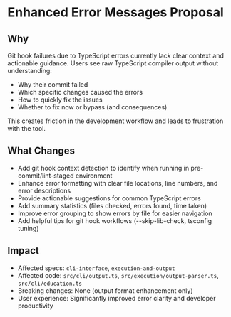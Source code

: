 # Enhanced Error Messages Proposal

## Why

Git hook failures due to TypeScript errors currently lack clear context and actionable guidance. Users see raw TypeScript compiler output without understanding:

- Why their commit failed
- Which specific changes caused the errors
- How to quickly fix the issues
- Whether to fix now or bypass (and consequences)

This creates friction in the development workflow and leads to frustration with the tool.

## What Changes

- Add git hook context detection to identify when running in pre-commit/lint-staged environment
- Enhance error formatting with clear file locations, line numbers, and error descriptions
- Provide actionable suggestions for common TypeScript errors
- Add summary statistics (files checked, errors found, time taken)
- Improve error grouping to show errors by file for easier navigation
- Add helpful tips for git hook workflows (--skip-lib-check, tsconfig tuning)

## Impact

- Affected specs: `cli-interface`, `execution-and-output`
- Affected code: `src/cli/output.ts`, `src/execution/output-parser.ts`, `src/cli/education.ts`
- Breaking changes: None (output format enhancement only)
- User experience: Significantly improved error clarity and developer productivity
